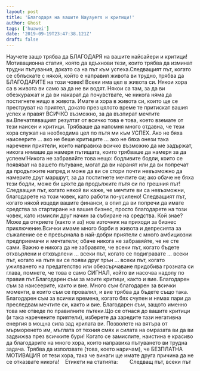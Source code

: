 ```yaml
---
layout: post
title: 'Благодаря на вашите Nayayers и критици!'
author: Ghost
tags: ['huawei']
date: '2019-09-19T23:47:38.121Z'
draft: false
---
```


Научете защо трябва да БЛАГОДАРЯ на вашите найсайери и критици! Мотивационна статия, която да вдъхнови тези, които трябва да изминат трудни пътувания, докато са на път към успеха.Следващият път, когато се сблъскате с някой, който е направил живота ви трудно, трябва да БЛАГОДАРИТЕ на този човек! Всеки има цел в живота си. Някои хора са в живота ви само за да не ви водят. Някои са там, за да ви обезкуражат и да ви накарат да почувствате, че никога няма да постигнете нищо в живота. Имате и хора в живота си, които ще се преструват на приятел, докато през цялото време те притискат вашия успех и правят ВСИЧКО възможно, за да възпират мечтите ви.Впечатляващият резултат от всичко това е това, което вземате от тези наисеи и критици. Трябваше да напомня много отдавна, че тези хора служат на необходима цел по пътя ми към УСПЕХ. Ако не бяха наисеерите ... ако не беше критиците ... ако не бяха онези така наречени приятели, които направиха всичко възможно да ме задържат, никога нямаше да намеря пътищата, които трябваше да намеря за да успеем!Никога не забравяйте това нещо: бодливите бодли, които се появяват на вашето пътуване, могат да ви наранят или да ви попречат да продължите напред и може да ви се стори почти невъзможно да намерите друг маршрут, за да постигнете мечтите си; ако обаче не бяха тези бодли, може би щяхте да продължите пътя си по грешния път! Следващия път, когато някой ви каже, че мечтите ви са невъзможни, благодарете на този човек, като работи по-усилено! Следващият път, когато някой изцеди вашите финанси, в опит да ви попречи да имате средства за стартиране на вашия бизнес, просто благодарете на този човек, като измисли друг начин за събиране на средства. Кой знае? Може да откриете (както и аз) нов източник на приходи за бизнес приключение.Всички имаме много борби в живота и депресията за съжаление се е превърнала в най-добри приятели с много амбициозни предприемачи и мечтатели; обаче никога не забравяйте, че не сте сами. Важно е никога да не забравяте, че всеки път, когато бъдете отхвърлени и отхвърлени ... всеки път, когато се подигравате ... всеки път, когато на пътя ви се появи друг трън ... всеки път, когато ужилването на предателство или обезсърчаване придобива грозната си глава, помнете, че това е само СИГНАЛ, който ви насочва надолу по правия път.Благодарен съм за моите критици, както и вие. Благодарен съм за наисеерите, както и вие. Много съм благодарен за всички моменти, в които съм се провалил, и вие трябва да бъдете също така. Благодарен съм за всички времена, когато бях счупен и нямах пари да преследвам мечтите си, както и вие. Благодарен съм, защото именно това ме отведе по правилните пътеки.Що се отнася до вашите критици (и така наречените приятели), изберете да заредите тази негативна енергия в мощна сила зад крилата ви. Позволете на вятъра от мърморенето им, мъглата от техния смях и силата на омразата ви да ви задвижва през всичките бури! Когато се замислите, наистина е красиво да благодарите на много хора, които направиха пътуването ви трудна задача. Трябва да използвате (това, което наричам), че БЕЗПЛАТНА МОТИВАЦИЯ от тези хора, така че винаги ще имате друга причина да не се отказвате никога!    Етикети на статията:        Следващ път, всеки път
